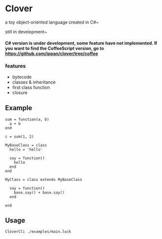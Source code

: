 # Clover

a toy object-oriented language created in C#~

still in development~

#### C# version is under development, some feature have not implemented. If you want to find the CoffeeScript version, go to https://github.com/ippan/clover/tree/coffee

### features
* bytecode
* classes & inheritance
* first class function
* closure 

## Example

    sum = function(a, b)
      a + b
    end

    c = sum(1, 2)

    MyBaseClass = class 
      hello = 'hello'

      say = function()
        hello
      end
    end

    MyClass = class extends MyBaseClass

      say = function()
        base.say() + base.say()
      end

    end

## Usage

    CloverCli ./examples/main.luck